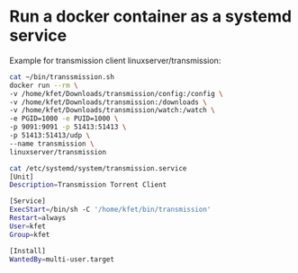 # Run a docker container as a systemd service

Example for transmission client linuxserver/transmission:
```bash
cat ~/bin/transsmission.sh
docker run --rm \
-v /home/kfet/Downloads/transmission/config:/config \
-v /home/kfet/Downloads/transmission:/downloads \
-v /home/kfet/Downloads/transmission/watch:/watch \
-e PGID=1000 -e PUID=1000 \
-p 9091:9091 -p 51413:51413 \
-p 51413:51413/udp \
--name transmission \
linuxserver/transmission
```

```bash
cat /etc/systemd/system/transmission.service
[Unit]
Description=Transmission Torrent Client

[Service]
ExecStart=/bin/sh -C '/home/kfet/bin/transmission'
Restart=always
User=kfet
Group=kfet

[Install]
WantedBy=multi-user.target
```
